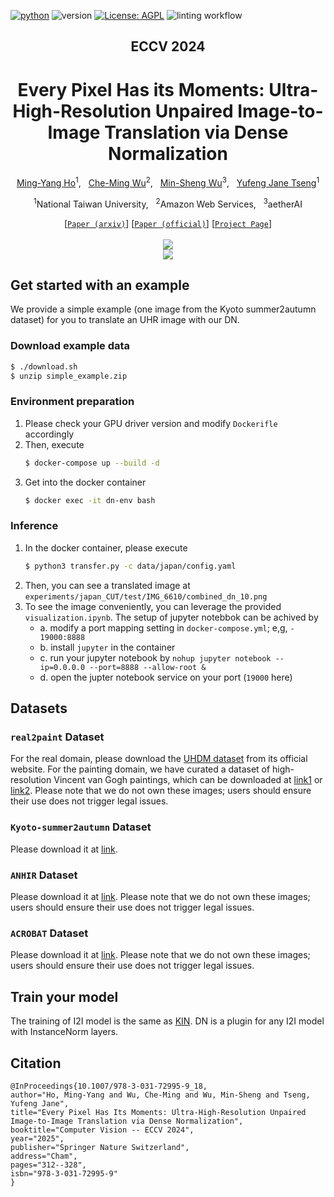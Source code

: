 [![python](https://img.shields.io/badge/Python-3.9-3776AB.svg?style=flat&logo=python&logoColor=white)](https://www.python.org)
![version](https://img.shields.io/badge/version-1.0.0-red)
[![License: AGPL](https://img.shields.io/badge/License-AGPL-yellow.svg)](https://github.com/Kaminyou/Dense-Normalization/blob/main/LICENSE)
![linting workflow](https://github.com/Kaminyou/Dense-Normalization/actions/workflows/main.yml/badge.svg)
<div align="center">

<h2>ECCV 2024</h2>
<h1>Every Pixel Has its Moments: Ultra-High-Resolution Unpaired Image-to-Image Translation via Dense Normalization</h1>

[Ming-Yang Ho](https://kaminyou.com/)<sup>1</sup>, &nbsp; [Che-Ming Wu](https://github.com/st9007a)<sup>2</sup>, &nbsp; [Min-Sheng Wu](https://github.com/Min-Sheng)<sup>3</sup>, &nbsp; [Yufeng Jane Tseng](https://www.csie.ntu.edu.tw/en/member/Faculty/Yufeng-Jane-Tseng-95281407)<sup>1</sup>

<sup>1</sup>National Taiwan University, &nbsp; <sup>2</sup>Amazon Web Services, &nbsp; <sup>3</sup>aetherAI<br>

[[`Paper (arxiv)`](https://arxiv.org/abs/2407.04245)] [[`Paper (official)`](https://link.springer.com/chapter/10.1007/978-3-031-72995-9_18)] [[`Project Page`](https://kaminyou.com/Dense-Normalization/)]
<br><br><image src="./images/teaser.jpg"/>
<br><image src="./images/framework.jpg"/>

</div>

## Get started with an example
We provide a simple example (one image from the Kyoto summer2autumn dataset) for you to translate an UHR image with our DN.

### Download example data
```bash
$ ./download.sh
$ unzip simple_example.zip
```

### Environment preparation
1. Please check your GPU driver version and modify `Dockerifle` accordingly
2. Then, execute
    ```bash
    $ docker-compose up --build -d
    ```
3. Get into the docker container
    ```bash
    $ docker exec -it dn-env bash
    ```

### Inference
1. In the docker container, please execute
    ```bash
    $ python3 transfer.py -c data/japan/config.yaml
    ```
2. Then, you can see a translated image at `experiments/japan_CUT/test/IMG_6610/combined_dn_10.png`
3. To see the image conveniently, you can leverage the provided `visualization.ipynb`. The setup of jupyter notebbok can be achived by
    - a. modify a port mapping setting in `docker-compose.yml`; e,g, `- 19000:8888`
    - b. install `jupyter` in the container
    - c. run your jupyter notebook by `nohup jupyter notebook --ip=0.0.0.0 --port=8888 --allow-root &`
    - d. open the jupter notebook service on your port (`19000` here)

## Datasets
### `real2paint` Dataset
For the real domain, please download the [UHDM dataset](https://xinyu-andy.github.io/uhdm-page/) from its official website. For the painting domain, we have curated a dataset of high-resolution Vincent van Gogh paintings, which can be downloaded at [link1](https://github.com/Kaminyou/UHR-Vincent-van-Gogh-real2paint) or [link2](https://www.dropbox.com/scl/fi/gohkhvipij61w496eeqdw/vincent_van_gogh.zip?rlkey=vco57kdadendwhy4zzednkk4i&st=d127g9bk&dl=0). Please note that we do not own these images; users should ensure their use does not trigger legal issues.

### `Kyoto-summer2autumn` Dataset
Please download it at [link](https://github.com/Kaminyou/Kyoto-summer2autumn).

### `ANHIR` Dataset
Please download it at [link](https://anhir.grand-challenge.org/Data/). Please note that we do not own these images; users should ensure their use does not trigger legal issues.

### `ACROBAT` Dataset
Please download it at [link](https://acrobat.grand-challenge.org/). Please note that we do not own these images; users should ensure their use does not trigger legal issues.

## Train your model
The training of I2I model is the same as [KIN](https://github.com/Kaminyou/URUST). DN is a plugin for any I2I model with InstanceNorm layers.

## Citation
```
@InProceedings{10.1007/978-3-031-72995-9_18,
author="Ho, Ming-Yang and Wu, Che-Ming and Wu, Min-Sheng and Tseng, Yufeng Jane",
title="Every Pixel Has Its Moments: Ultra-High-Resolution Unpaired Image-to-Image Translation via Dense Normalization",
booktitle="Computer Vision -- ECCV 2024",
year="2025",
publisher="Springer Nature Switzerland",
address="Cham",
pages="312--328",
isbn="978-3-031-72995-9"
}
```

